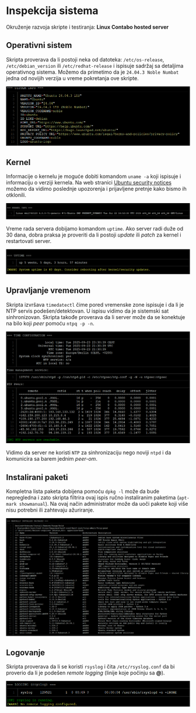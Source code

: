 # Inspekcija sistema

Okruženje razvoja skripte i testiranja: **Linux Contabo hosted server**

## Operativni sistem

Skripta proverava da li postoji neka od datoteka: `/etc/os-release`, `/etc/debian_version` ili `/etc/redhat-release` i ispisuje sadržaj sa detaljima operativnog sistema. Možemo da primetimo da je `24.04.3 Noble Numbat` jedna od novijih verzija u vreme pokretanja ove skripte.

![Operativni sistem](img/sys_info.png)

## Kernel

Informacije o kernelu je moguće dobiti komandom `uname -a` koji ispisuje i informaciju o verziji kernela. Na web stranici [Ubuntu security notices](https://ubuntu.com/security/notices?release=noble) možemo da vidimo poslednje upozorenja i prijavljene pretnje kako bismo ih otklonili.

![Kernel](img/kernel_info.png)

Vreme rada servera dobijamo komandom `uptime`. Ako server radi duže od 30 dana, dobra praksa je proveriti da li postoji *update* ili *patch* za kernel i restartovati server.

![Vreme rada](img/uptime.png)

## Upravljanje vremenom

Skripta izvršava `timedatectl` čime pored vremenske zone ispisuje i da li je NTP servis podešen/detektovan. U ispisu vidimo da je sistemski sat sinhronizovan. Skripta takođe proverava da li server može da se konektuje na bilo koji *peer* pomoću `ntpq -p -n`.

![Upravljanje vremenom](img/time_management.png)

Vidimo da server ne koristi `NTP` za sinhronizaciju nego noviji `ntpd` i da komunicira sa barem jednim *peer-om*.

## Instalirani paketi

Kompletna lista paketa dobijena pomoću `dpkg -l` može da bude nepregledna i zato skripta filtrira ovaj ispis ručno instaliranim paketima (`apt-mark showmanual`). Na ovaj način administrator može da uoči pakete koji više nisu potrebni ili zahtevaju ažuriranje.

![Ručno instalirani paketi](img/packages.png)

## Logovanje

Skripta proverava da li se koristi `rsyslog` i čita `/etc/rsyslog.conf` da bi proverio da li je podešen *remote logging* (linije koje počinju sa **@**).

![Logovanje](img/log.png)
